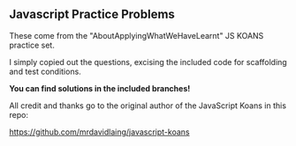 ## Javascript Practice Problems

These come from the "AboutApplyingWhatWeHaveLearnt" JS KOANS practice set. 

I simply copied out the questions, excising the included code for scaffolding and test conditions. 


**You can find solutions in the included branches!**


All credit and thanks go to the original author of the JavaScript Koans in this repo: 

https://github.com/mrdavidlaing/javascript-koans
